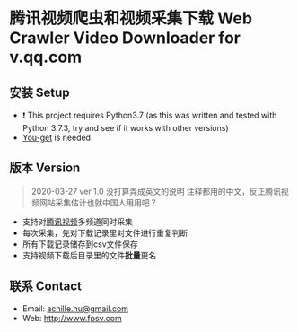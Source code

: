 # 腾讯视频爬虫和视频采集下载 Web Crawler Video Downloader for v.qq.com

## 安装 Setup
- ❗️ This project requires Python3.7 (as this was written and tested with Python 3.7.3, try and see if it works with other versions)
- [You-get](https://github.com/soimort/you-get) is needed.

## 版本 Version
> 2020-03-27 ver 1.0 没打算弄成英文的说明 注释都用的中文，反正腾讯视频网站采集估计也就中国人用用吧？

- 支持对[腾讯视频](https://v.qq.com/)多频道同时采集
- 每次采集，先对下载记录里对文件进行重复判断
- 所有下载记录储存到csv文件保存
- 支持视频下载后目录里的文件**批量**更名

## 联系 Contact
- Email: achille.hu@gmail.com
- Web: http://www.fpsv.com
